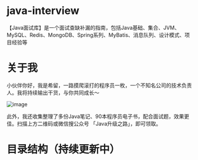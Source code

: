 # java-interview
【Java面试库】是一个面试查缺补漏的指南，包括Java基础、集合、JVM、MySQL、Redis、MongoDB、Spring系列、MyBatis、消息队列、设计模式、项目经验等

# 关于我
小伙伴你好，我是希留，一路摸爬滚打的程序员一枚，一个不知名公司的技术负责人。我将持续输出干货，与你共同成长～

![image](https://user-images.githubusercontent.com/16715869/115676651-61fd5380-a382-11eb-9d42-43a30f5ad24a.png)

此外，我还收集整理了多份Java笔记、90本程序员电子书，配合面试题，效果更佳。扫描上方二维码或微信搜公众号 「Java升级之路」，即可领取。

# 目录结构（持续更新中）
